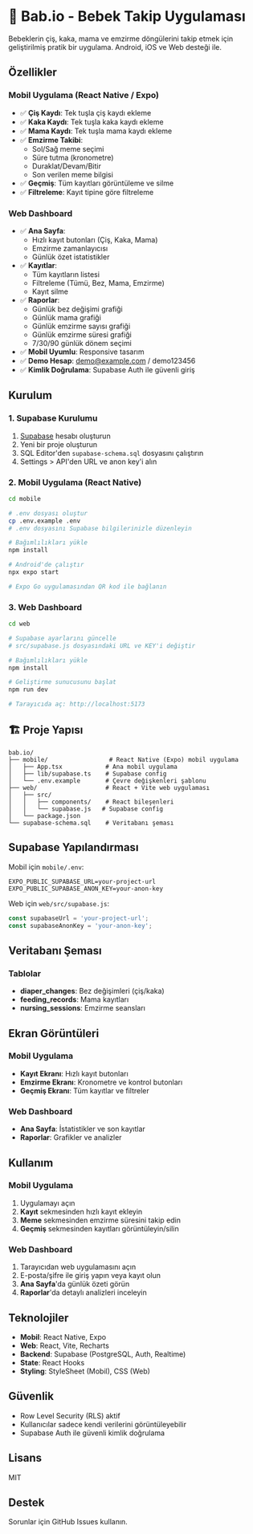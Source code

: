 # 🍼 Bab.io - Bebek Takip Uygulaması

Bebeklerin çiş, kaka, mama ve emzirme döngülerini takip etmek için geliştirilmiş pratik bir uygulama. Android, iOS ve Web desteği ile.

## Özellikler

### Mobil Uygulama (React Native / Expo)
- ✅ **Çiş Kaydı**: Tek tuşla çiş kaydı ekleme
- ✅ **Kaka Kaydı**: Tek tuşla kaka kaydı ekleme
- ✅ **Mama Kaydı**: Tek tuşla mama kaydı ekleme
- ✅ **Emzirme Takibi**:
  - Sol/Sağ meme seçimi
  - Süre tutma (kronometre)
  - Duraklat/Devam/Bitir
  - Son verilen meme bilgisi
- ✅ **Geçmiş**: Tüm kayıtları görüntüleme ve silme
- ✅ **Filtreleme**: Kayıt tipine göre filtreleme

### Web Dashboard
- ✅ **Ana Sayfa**:
  - Hızlı kayıt butonları (Çiş, Kaka, Mama)
  - Emzirme zamanlayıcısı
  - Günlük özet istatistikler
- ✅ **Kayıtlar**:
  - Tüm kayıtların listesi
  - Filtreleme (Tümü, Bez, Mama, Emzirme)
  - Kayıt silme
- ✅ **Raporlar**:
  - Günlük bez değişimi grafiği
  - Günlük mama grafiği
  - Günlük emzirme sayısı grafiği
  - Günlük emzirme süresi grafiği
  - 7/30/90 günlük dönem seçimi
- ✅ **Mobil Uyumlu**: Responsive tasarım
- ✅ **Demo Hesap**: demo@example.com / demo123456
- ✅ **Kimlik Doğrulama**: Supabase Auth ile güvenli giriş

## Kurulum

### 1. Supabase Kurulumu

1. [Supabase](https://supabase.com) hesabı oluşturun
2. Yeni bir proje oluşturun
3. SQL Editor'den `supabase-schema.sql` dosyasını çalıştırın
4. Settings > API'den URL ve anon key'i alın

### 2. Mobil Uygulama (React Native)

```bash
cd mobile

# .env dosyası oluştur
cp .env.example .env
# .env dosyasını Supabase bilgilerinizle düzenleyin

# Bağımlılıkları yükle
npm install

# Android'de çalıştır
npx expo start

# Expo Go uygulamasından QR kod ile bağlanın
```

### 3. Web Dashboard

```bash
cd web

# Supabase ayarlarını güncelle
# src/supabase.js dosyasındaki URL ve KEY'i değiştir

# Bağımlılıkları yükle
npm install

# Geliştirme sunucusunu başlat
npm run dev

# Tarayıcıda aç: http://localhost:5173
```

## 🏗️ Proje Yapısı

```
bab.io/
├── mobile/                 # React Native (Expo) mobil uygulama
│   ├── App.tsx            # Ana mobil uygulama
│   ├── lib/supabase.ts    # Supabase config
│   └── .env.example       # Çevre değişkenleri şablonu
├── web/                   # React + Vite web uygulaması
│   ├── src/
│   │   ├── components/    # React bileşenleri
│   │   └── supabase.js   # Supabase config
│   └── package.json
└── supabase-schema.sql    # Veritabanı şeması
```

## Supabase Yapılandırması

Mobil için `mobile/.env`:
```
EXPO_PUBLIC_SUPABASE_URL=your-project-url
EXPO_PUBLIC_SUPABASE_ANON_KEY=your-anon-key
```

Web için `web/src/supabase.js`:
```javascript
const supabaseUrl = 'your-project-url';
const supabaseAnonKey = 'your-anon-key';
```

## Veritabanı Şeması

### Tablolar
- **diaper_changes**: Bez değişimleri (çiş/kaka)
- **feeding_records**: Mama kayıtları
- **nursing_sessions**: Emzirme seansları

## Ekran Görüntüleri

### Mobil Uygulama
- **Kayıt Ekranı**: Hızlı kayıt butonları
- **Emzirme Ekranı**: Kronometre ve kontrol butonları
- **Geçmiş Ekranı**: Tüm kayıtlar ve filtreler

### Web Dashboard
- **Ana Sayfa**: İstatistikler ve son kayıtlar
- **Raporlar**: Grafikler ve analizler

## Kullanım

### Mobil Uygulama
1. Uygulamayı açın
2. **Kayıt** sekmesinden hızlı kayıt ekleyin
3. **Meme** sekmesinden emzirme süresini takip edin
4. **Geçmiş** sekmesinden kayıtları görüntüleyin/silin

### Web Dashboard
1. Tarayıcıdan web uygulamasını açın
2. E-posta/şifre ile giriş yapın veya kayıt olun
3. **Ana Sayfa**'da günlük özeti görün
4. **Raporlar**'da detaylı analizleri inceleyin

## Teknolojiler

- **Mobil**: React Native, Expo
- **Web**: React, Vite, Recharts
- **Backend**: Supabase (PostgreSQL, Auth, Realtime)
- **State**: React Hooks
- **Styling**: StyleSheet (Mobil), CSS (Web)

## Güvenlik

- Row Level Security (RLS) aktif
- Kullanıcılar sadece kendi verilerini görüntüleyebilir
- Supabase Auth ile güvenli kimlik doğrulama

## Lisans

MIT

## Destek

Sorunlar için GitHub Issues kullanın.
